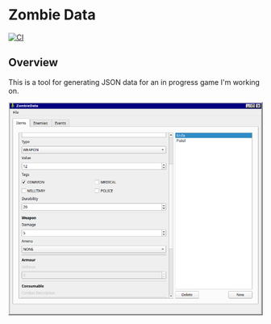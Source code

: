 # Zombie Data

[![CI](https://github.com/Boxfort/ZombieDataApp/actions/workflows/build.yml/badge.svg)](https://github.com/Boxfort/ZombieDataApp/actions/workflows/build.yml)

## Overview
This is a tool for generating JSON data for an in progress game I'm working on.

![Screenshot of the Zombie Data tool.](img/screenshot_items.png?raw=true)
